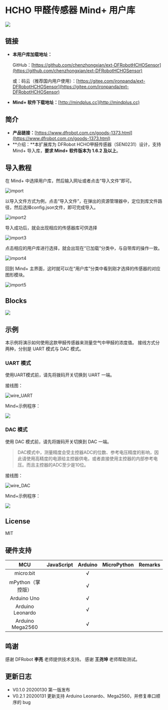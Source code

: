 # HCHO 甲醛传感器 Mind+ 用户库

![](./arduinoC/_images/featured.png)

## 链接

- **本用户库加载地址：**

  GitHub：[https://github.com/chenzhongxian/ext-DFRobotHCHOSensor](https://github.com/chenzhongxian/ext-DFRobotHCHOSensor)

  或：码云（推荐国内用户使用）：[https://gitee.com/ironpanda/ext-DFRobotHCHOSensor](https://gitee.com/ironpanda/ext-DFRobotHCHOSensor) 

- **Mind+ 软件下载地址：**[http://mindplus.cc](http://mindplus.cc)

## 简介

- **产品链接：**[https://www.dfrobot.com.cn/goods-1373.html](https://www.dfrobot.com.cn/goods-1373.html)
- **介绍：**本扩展库为 DFRobot HCHO甲醛传感器（SEN0231）设计，支持 Mind+ 导入库，**要求 Mind+ 软件版本为 1.6.2 及以上**。

## 导入教程

在 Mind+ 中选择用户库，然后输入网址或者点击“导入文件”即可。

![import](arduinoC/_images/import.png)

以导入文件方式为例，点击“导入文件”，在弹出的资源管理器中，定位到库文件路径，然后选择config.json文件，即可完成导入。

![import2](arduinoC/_images/import2.png)

导入成功后，就会出现相应的传感器库可供选择

![import3](arduinoC/_images/import3.png)

点击相应的用户库进行选择，就会出现在“已加载”分类中，与自带库的操作一致。

![import4](arduinoC/_images/import4.png)

回到 Mind+ 主界面，这时就可以在“用户库”分类中看到刚才选择的传感器的对应图形模块。

![import5](arduinoC/_images/import5.png)

## Blocks

![](./arduinoC/_images/block.png)

## 示例

本示例将演示如何使用这款甲醛传感器来测量空气中甲醛的浓度值。
接线方式分两种，分别是 UART 模式与 DAC 模式。

### UART 模式

使用UART模式前，请先将拨码开关切换到 UART 一端。

接线图：

![wire_UART](./arduinoC/_images/wire_UART.png)

Mind+示例程序：

![](./arduinoC/_images/example1.png)

### DAC 模式

使用 DAC 模式前，请先将拨码开关切换到 DAC 一端。

> DAC模式中，测量精度会受主控器ADC的位数、参考电压精度的影响，因此请使用高精度的电源给主控器供电，或者直接使用主控器的内部参考电压。而且主控器的ADC至少是10位。

接线图：

![wire_DAC](./arduinoC/_images/wire_DAC.png)

Mind+示例程序：

![](./arduinoC/_images/example3.png)

## License

MIT

## 硬件支持

MCU                | JavaScript    | Arduino   | MicroPython    | Remarks
:----------------: | :----------: | :----------: | :---------: | :---:
micro:bit        |             |       √       |             | 
mPython（掌控版）        |             |        √      |             | 
Arduino Uno    |             |        √      |             | 
Arduino Leonardo | | √ | | 
Arduino Mega2560 | | √ | | 

## 鸣谢

感谢 DFRobot **李亮** 老师提供技术支持。 
感谢 **王尧坤** 老师帮助测试。

## 更新日志

- V0.1.0 20200130 第一版发布
- V0.2.1 20200131 更新支持 Arduino Leonardo、Mega2560，并修复串口顺序的 bug

